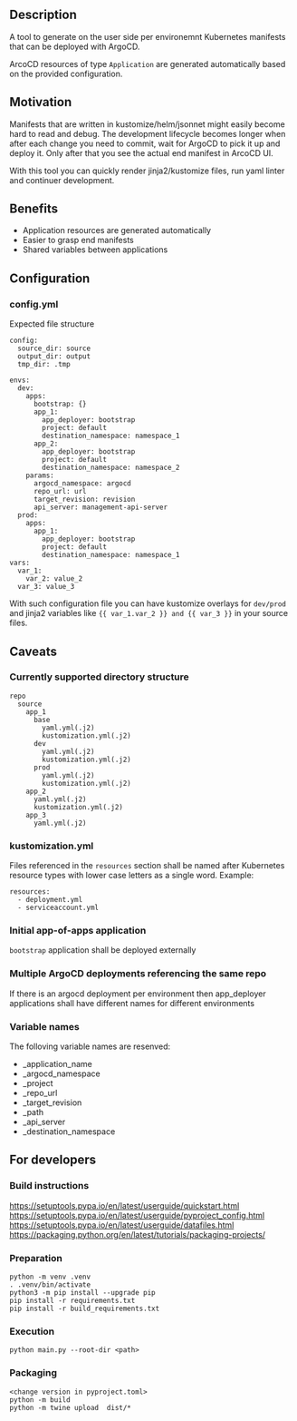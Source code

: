 ## Description
A tool to generate on the user side per environemnt Kubernetes manifests that can be deployed with ArgoCD.

ArcoCD resources of type `Application` are generated automatically based on the provided configuration.

## Motivation
Manifests that are written in kustomize/helm/jsonnet might easily become hard to read and debug. The development lifecycle becomes longer when after each change you need to commit, wait for ArgoCD to pick it up and deploy it. Only after that you see the actual end manifest in ArcoCD UI.

With this tool you can quickly render jinja2/kustomize files, run yaml linter and continuer development.

## Benefits
- Application resources are generated automatically
- Easier to grasp end manifests
- Shared variables between applications

## Configuration
### config.yml
Expected file structure
```
config:
  source_dir: source
  output_dir: output
  tmp_dir: .tmp

envs:
  dev:
    apps:
      bootstrap: {}
      app_1:
        app_deployer: bootstrap
        project: default
        destination_namespace: namespace_1
      app_2:
        app_deployer: bootstrap
        project: default
        destination_namespace: namespace_2
    params:
      argocd_namespace: argocd
      repo_url: url
      target_revision: revision
      api_server: management-api-server
  prod:
    apps:
      app_1:
        app_deployer: bootstrap
        project: default
        destination_namespace: namespace_1
vars:
  var_1:
    var_2: value_2
  var_3: value_3
```

With such configuration file you can have kustomize overlays for `dev/prod` and jinja2 variables like `{{ var_1.var_2 }} and {{ var_3 }}` in your source files.

## Caveats
### Currently supported directory structure
```
repo
  source
    app_1
      base
        yaml.yml(.j2)
        kustomization.yml(.j2)
      dev
        yaml.yml(.j2)
        kustomization.yml(.j2)
      prod
        yaml.yml(.j2)
        kustomization.yml(.j2)
    app_2
      yaml.yml(.j2)
      kustomization.yml(.j2)
    app_3
      yaml.yml(.j2)
```

### kustomization.yml
Files referenced in the `resources` section shall be named after Kubernetes resource types with lower case letters as a single word. Example:

```
resources:
  - deployment.yml
  - serviceaccount.yml
```
### Initial app-of-apps application
`bootstrap` application shall be deployed externally

### Multiple ArgoCD deployments referencing the same repo
If there is an argocd deployment per environment then app_deployer applications shall have different names for different environments

### Variable names
The folloving variable names are resenved:
- _application_name
- _argocd_namespace
- _project
- _repo_url
- _target_revision
- _path
- _api_server
- _destination_namespace

## For developers
### Build instructions
https://setuptools.pypa.io/en/latest/userguide/quickstart.html
https://setuptools.pypa.io/en/latest/userguide/pyproject_config.html
https://setuptools.pypa.io/en/latest/userguide/datafiles.html
https://packaging.python.org/en/latest/tutorials/packaging-projects/

### Preparation
```
python -m venv .venv
. .venv/bin/activate
python3 -m pip install --upgrade pip
pip install -r requirements.txt
pip install -r build_requirements.txt
```

### Execution
```
python main.py --root-dir <path>
```

### Packaging
```
<change version in pyproject.toml>
python -m build
python -m twine upload  dist/*
```
